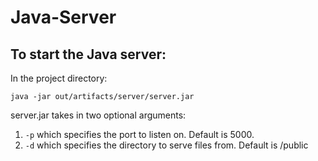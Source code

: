 # Java-Server

## To start the Java server:

In the project directory:

```
java -jar out/artifacts/server/server.jar
```

server.jar takes in two optional arguments:

1. `-p` which specifies the port to listen on. Default is 5000.
2. `-d` which specifies the directory to serve files from. Default is /public
